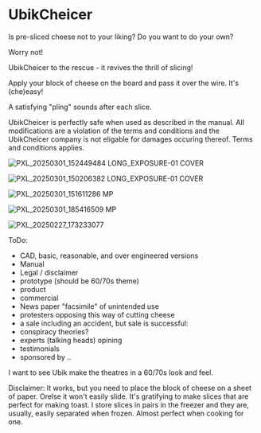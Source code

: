 # UbikCheicer
Is pre-sliced cheese not to your liking? Do you want to do your own?

Worry not!

UbikCheicer to the rescue - it revives the thrill of slicing!

Apply your block of cheese on the board and pass it over the wire. It's (che)easy!

A satisfying "pling" sounds after each slice.

UbikCheicer is perfectly safe when used as described in the manual. 
All modifications are a violation of the terms and conditions and the UbikCheicer company is not eligable for damages occuring thereof.
Terms and conditions applies.

![PXL_20250301_152449484 LONG_EXPOSURE-01 COVER](https://github.com/user-attachments/assets/86c3b7d4-28e1-45ed-b68c-a6ad261da1af)

![PXL_20250301_150206382 LONG_EXPOSURE-01 COVER](https://github.com/user-attachments/assets/dc4940a3-3bec-4995-9a6e-bea40defbdbf)

![PXL_20250301_151611286 MP](https://github.com/user-attachments/assets/401427d5-31fe-40ca-8030-9fb9821ca7f3)

![PXL_20250301_185416509 MP](https://github.com/user-attachments/assets/7d91956b-73ce-4485-9d6e-ef60769a288c)

![PXL_20250227_173233077](https://github.com/user-attachments/assets/18788399-54ba-49a6-b3f4-0d3d0886fc47)

ToDo:
* CAD, basic, reasonable, and over engineered versions
* Manual
* Legal / disclaimer
* prototype (should be 60/70s theme)
* product
* commercial
* News paper "facsimile" of unintended use
* protesters opposing this way of cutting cheese
* a sale including an accident, but sale is successful: 
* conspiracy theories?
* experts (talking heads) opining 
* testimonials
* sponsored by ..

I want to see Ubik make the theatres in a 60/70s look and feel.


Disclaimer: 
It works, but you need to place the block of cheese on a sheet of paper. Orelse it won't easily slide.
It's gratifying to make slices that are perfect for making toast. 
I store slices in pairs in the freezer and they are, usually, easily separated when frozen. Almost perfect when cooking for one.
